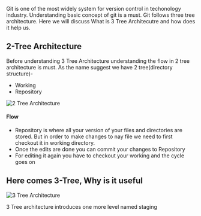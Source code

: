 
Git is one of the most widely system for version control in techonology industry. Understanding basic concept of git is a must. Git follows three tree architecture. Here we will discuss What is 3 Tree Architecutre and how does it help us.
## 2-Tree Architecture
Before understanding 3 Tree Architecture understanding the flow in 2 tree architecture is must. As the name suggest we have 2 tree(directory structure)-
- Working 
- Repository 

![2 Tree Architecture](https://github.com/stgstg27/stgstg27.github.io/blob/master/images/introduction-to-git-and-github-16-638.jpg)

#### Flow
- Repository is where all your version of your files and directories are stored. But in order to make changes to nay file we need to first checkout it in working directory.
- Once the edits are done you can commit your changes to Repository
- For editing it again you have to checkout your working and the cycle goes on

## Here comes 3-Tree, Why is it useful

![3 Tree Architecture](https://github.com/stgstg27/stgstg27.github.io/blob/master/images/three-tree-commit.png)

3 Tree architecture introduces one more level named staging
